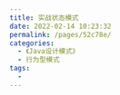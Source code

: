 ```yaml
---
title: 实战状态模式
date: 2022-02-14 10:23:32
permalink: /pages/52c78e/
categories:
  - 《Java设计模式》
  - 行为型模式
tags:
  - 
---
```

